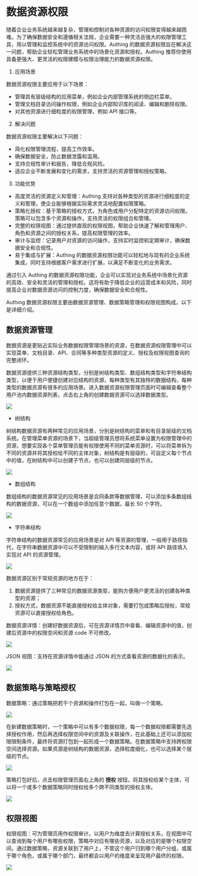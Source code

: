 # 数据资源权限

随着企业业务系统越来越复杂，管理和控制对各种资源的访问权限变得越来越困难。为了确保数据安全和遵循相关法规，企业需要一种灵活且强大的权限管理工具，用以管理和监控系统中的资源访问权限。Authing 的数据资源权限旨在解决这一问题，帮助企业轻松管理业务系统中的场景化资源和授权。Authing 推荐你使用具备更强大、更灵活的权限建模与权限治理能力的数据资源权限。

1. 应用场景

数据资源权限主要应用于以下场景：

- 管理具有层级结构的应用菜单，例如企业内部管理系统的侧边栏菜单。
- 管理文档目录访问操作权限，例如企业内部知识库的阅读、编辑和删除权限。
- 对其他资源进行细粒度的权限管理，例如 API 接口等。

2. 解决问题

数据资源权限主要解决以下问题：

- 简化权限管理流程，提高工作效率。
- 确保数据安全，防止数据泄露和滥用。
- 支持合规性审计和报告，降低合规风险。
- 适应企业不断发展和变化的需求，支持灵活的资源管理和授权策略。

3. 功能优势

- 高度灵活的资源定义和管理：Authing 支持对各种类型的资源进行细粒度的定义和管理，使企业能够根据实际需求灵活地配置权限策略。
- 策略化授权：基于策略的授权方式，为角色或用户分配特定的资源访问权限。策略可以包含多个资源和操作，支持灵活的权限组合和管理。
- 完整的权限视图：通过提供直观的权限视图，帮助企业快速了解和管理用户、角色和资源之间的授权关系，提高权限管理的效率。
- 审计与监控：记录用户对资源的访问操作，支持实时监控和定期审计，确保数据安全和合规性。
- 易于集成与扩展：Authing 的数据资源权限功能可以轻松地与现有的企业系统集成，同时支持根据客户需求进行扩展，以满足不断变化的业务需求。

通过引入 Authing 的数据资源权限功能，企业可以实现对业务系统中场景化资源的高效、安全和灵活的管理和授权。这将有助于降低企业的运营成本和风险，同时提高企业对数据资源访问的控制力度，确保数据安全和合规性。

Authing 数据资源权限主要由数据资源管理、数据策略管理和权限视图构成，以下是详细介绍。

## 数据资源管理

数据资源是更贴近实际业务数据权限管理场景的资源，在数据资源权限管理中可以实现菜单、文档目录、API、合同等多种类型资源的定义、授权及权限视图查询的完整闭环。

数据资源提供三种资源结构类型，分别是树结构类型、数组结构类型和字符串结构类型，以便于用户便捷创建对应结构的资源，每种类型有其独特的数据结构，每种类型的数据资源有很多的应用场景。进入数据资源权限管理页面时可编辑查看整个用户池内数据资源列表，点击右上角的创建数据资源可以选择数据类型。

![](./images/createresource.png)

- 树结构

树结构数据资源有两种常见的应用场景，分别是树结构的菜单和有目录层级的文档系统。在管理菜单资源的场景下，当超级管理员想将系统菜单设置为权限管理中的资源，想要实现各个菜单管理员能有权限使用不同的菜单资源时，可以将菜单拆为不同的资源并将其授权给不同的主体对象，树结构是有层级的，可自定义每个节点中的值，在树结构中可以创建子节点，也可以创建同层级的节点。 

![](./images/tree.png)

- 数组结构

数组结构的数据资源常见的应用场景是合同条款等数据管理，可以添加多条数组结构的数据资源，可以在一个数组中添加任意个数据，最长 50 个字符。

![](./images/array.png)

- 字符串结构

字符串结构的数据资源常见的应用场景是对 API 等资源的管理，一般用于路径指代，在字符串数据资源中可以不受限制的输入多行文本内容，或将 API 路径填入实现对 API 的资源管理。

![](./images/string.png)

数据资源区别于常规资源的地方在于：

1. 数据资源提供了三种常见的数据资源类型，能购方便用户更灵活的创建各种类型的资源；
2. 授权方式，数据资源不能直接授权给主体对象，需要打包成策略后授权，常规资源可以直接授权给角色。

数据资源详情：创建好数据资源后，可在资源详情页中查看、编辑资源中的值，创建后资源中的权限空间和资源 code 不可修改。

![](./images/detail.png)

JSON 视图：支持在资源详情中能通过 JSON 的方式查看资源的数据化的表示。

![](./images/JSON.png)



## 数据策略与策略授权

数据策略：通过策略把若干个资源和操作打包在一起，叫做一个策略。

![](./images/datapolicylist.png) 

在新建数据策略时，一个策略中可以有多个数据权限，每一个数据权限都需要先选择授权作用，然后再选择权限空间中的资源及关联操作，在此基础上还可以添加权限限制条件，最终将资源打包到一起形成一个数据策略。在数据策略中支持跨权限空间选择资源。如果资源是树结构的数据资源，选择粒度细化，也可以选择某个层级的节点。 

![](./images/datapolicy.png)

策略打包好后，点击权限管理页面右上角的 **授权** 按钮，将其授权给某个主体，可以将一个或多个数据策略同时授权给多个跨不同类型的授权主体。

![](./images/authorization.png)



## 权限视图

权限视图：可为管理员用作权限审计。以用户为维度去计算授权关系，在视图中可以查询到每个用户有哪些权限，策略中对应有哪些资源，以及对应的是哪个权限空间。通过数据策略，资源关联到了用户上，不管这个用户归到哪个用户分组，或属于哪个角色，或属于哪个部门，最终都会以用户的维度来呈现用户最终的权限。

![](./images/permission-view.png)